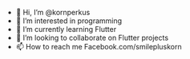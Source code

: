 - 👋 Hi, I’m @kornperkus
- 👀 I’m interested in programming 
- 🌱 I’m currently learning Flutter
- 💞️ I’m looking to collaborate on Flutter projects
- 📫 How to reach me Facebook.com/smilepluskorn
